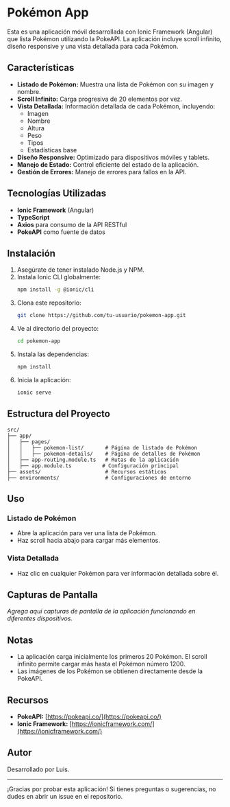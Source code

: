 # Pokémon App

Esta es una aplicación móvil desarrollada con Ionic Framework (Angular) que lista Pokémon utilizando la PokeAPI. La aplicación incluye scroll infinito, diseño responsive y una vista detallada para cada Pokémon.

## Características

- **Listado de Pokémon:** Muestra una lista de Pokémon con su imagen y nombre.
- **Scroll Infinito:** Carga progresiva de 20 elementos por vez.
- **Vista Detallada:** Información detallada de cada Pokémon, incluyendo:
  - Imagen
  - Nombre
  - Altura
  - Peso
  - Tipos
  - Estadísticas base
- **Diseño Responsive:** Optimizado para dispositivos móviles y tablets.
- **Manejo de Estado:** Control eficiente del estado de la aplicación.
- **Gestión de Errores:** Manejo de errores para fallos en la API.

## Tecnologías Utilizadas

- **Ionic Framework** (Angular)
- **TypeScript**
- **Axios** para consumo de la API RESTful
- **PokeAPI** como fuente de datos

## Instalación

1. Asegúrate de tener instalado Node.js y NPM.
2. Instala Ionic CLI globalmente:
   ```bash
   npm install -g @ionic/cli
   ```
3. Clona este repositorio:
   ```bash
   git clone https://github.com/tu-usuario/pokemon-app.git
   ```
4. Ve al directorio del proyecto:
   ```bash
   cd pokemon-app
   ```
5. Instala las dependencias:
   ```bash
   npm install
   ```
6. Inicia la aplicación:
   ```bash
   ionic serve
   ```

## Estructura del Proyecto

```
src/
├── app/
│   ├── pages/
│   │   ├── pokemon-list/       # Página de listado de Pokémon
│   │   ├── pokemon-details/    # Página de detalles de Pokémon
│   ├── app-routing.module.ts   # Rutas de la aplicación
│   ├── app.module.ts          # Configuración principal
├── assets/                     # Recursos estáticos
├── environments/               # Configuraciones de entorno
```

## Uso

### Listado de Pokémon
- Abre la aplicación para ver una lista de Pokémon.
- Haz scroll hacia abajo para cargar más elementos.

### Vista Detallada
- Haz clic en cualquier Pokémon para ver información detallada sobre él.

## Capturas de Pantalla

_Agrega aquí capturas de pantalla de la aplicación funcionando en diferentes dispositivos._

## Notas

- La aplicación carga inicialmente los primeros 20 Pokémon. El scroll infinito permite cargar más hasta el Pokémon número 1200.
- Las imágenes de los Pokémon se obtienen directamente desde la PokeAPI.

## Recursos

- **PokeAPI:** [https://pokeapi.co/](https://pokeapi.co/)
- **Ionic Framework:** [https://ionicframework.com/](https://ionicframework.com/)

## Autor

Desarrollado por Luis.

---

¡Gracias por probar esta aplicación! Si tienes preguntas o sugerencias, no dudes en abrir un issue en el repositorio.
